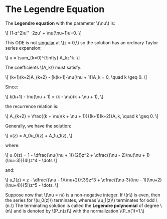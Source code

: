 # The Legendre Equation

The **Legendre equation** with the parameter \\(\\nu\\) is:

\\[
    (1-z^2)u'' -2zu' + \\nu(\\nu+1)u=0.
\\]

This ODE is not [singular](/workflows/#/mathematics/differential_equations/Linear-Differential-Operators) at \\(z = 0,\\) so the solution has an ordinary Taylor series expansion:

\\[
    u = \\sum_{k=0}^{\\infty} A_kz^k.
\\]

The coefficients \\(A_k\\) must satisfy:

\\[
    (k+1)(k+2)A_{k+2} - [k(k+1)-\\nu(\\nu + 1)]A_k = 0, \\quad k \\geq 0.
\\]

Since:

\\[
    k(k+1) - \\nu(\\nu + 1) = (k - \\nu)(k + \\nu + 1),
\\]

the recurrence relation is:

\\[
    A_{k+2} = \\frac{(k + \\nu)(k + \\nu + 1)}{(k+1)(k+2)}A_k, \\quad k \\geq 0.
\\]

Generally, we have the solution:

\\[
    u(z) = A_0u_0(z) + A_1u_1(z),
\\]

where:

\\[
    u_0(z) = 1 - \\dfrac{\\nu(\\nu + 1)}{2!}z^2 + \\dfrac{(\\nu - 2)\\nu(\\nu + 1)(\\nu+3)}{4!}z^4 - \\dots
\\]

and:

\\[
    u_1(z) = z - \\dfrac{(\\nu - 1)(\\nu+2)}{3!}z^3 + \\dfrac{(\\nu-3)(\\nu - 1)(\\nu+2)(\\nu+4)}{5!}z^5 - \\dots.
\\]

Suppose now that \\(\\nu = n\\) is a non-negative integer. If \\(n\\) is even, then the series for \\(u_0(z)\\) terminates, whereas \\(u_1(z)\\) terminates for odd \\(n.\\) The terminating solution is called the **Legendre polynomial** of degree \\(n\\) and is denoted by \\(P_n(z)\\) with the normalization \\(P_n(1)=1.\\)